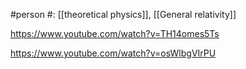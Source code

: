 #person 
#: [[theoretical physics]], [[General relativity]] 

https://www.youtube.com/watch?v=TH14omes5Ts

https://www.youtube.com/watch?v=osWlbgVIrPU
